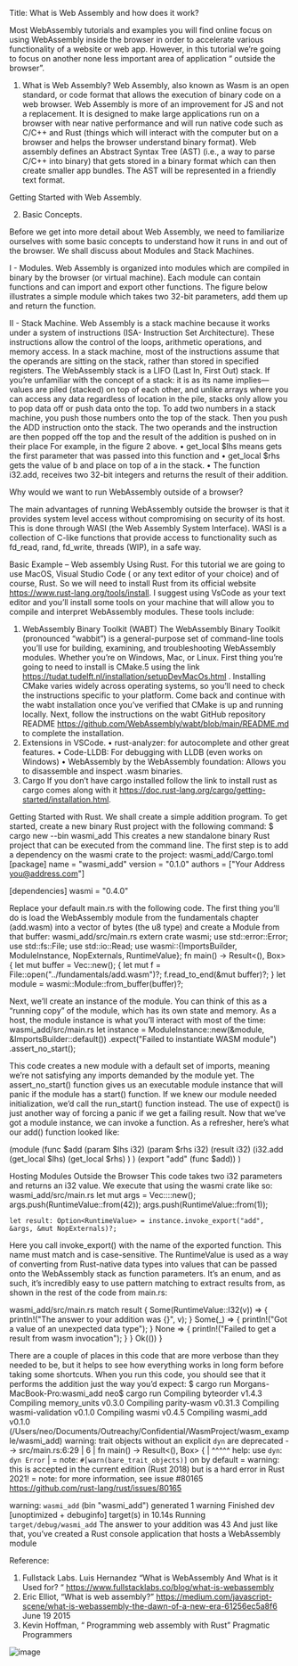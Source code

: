  Title: What is Web Assembly and how does it work?

Most WebAssembly tutorials and examples you will find online focus on using WebAssembly inside the browser in order to accelerate various functionality of a website or web app.
However, in this tutorial we’re going to focus on another none less important area of application “ outside the browser”.

1.	What is Web Assembly?
Web Assembly, also known as Wasm is an open standard, or code format that allows the execution of binary code on a web browser. Web Assembly is more of an improvement for JS and not a replacement.  It is designed to make large applications run on a browser with near native performance and will run native code such as C/C++ and Rust (things which will interact with the computer but on a browser and helps the browser understand binary format). 
Web assembly defines an Abstract Syntax Tree (AST) (i.e., a way to parse C/C++ into binary) that gets stored in a binary format which can then create smaller app bundles. The AST will be represented in a friendly text format. 








Getting Started with Web Assembly.

2.	Basic Concepts.

Before we get into more detail about Web Assembly, we need to familiarize ourselves with some basic concepts to understand how it runs in and out of the browser. We shall discuss about Modules and Stack Machines.

I - Modules.
Web Assembly is organized into modules which are compiled in binary by the browser (or virtual machine). Each module can contain functions and can import and export other functions. The figure below illustrates a simple module which takes two 32-bit parameters, add them up and return the function.

 

 II - Stack Machine.
Web Assembly is a stack machine because it works under a system of instructions (ISA- Instruction Set Architecture). These instructions allow the control of the loops, arithmetic operations, and memory access. 
In a stack machine, most of the instructions assume that the operands are sitting on the stack, rather than stored in specified registers. The WebAssembly stack is a LIFO (Last In, First Out) stack. If you’re unfamiliar with the concept of a stack: it is as its name implies— values are piled (stacked) on top of each other, and unlike arrays where you can access any data regardless of location in the pile, stacks only allow you to pop data off or push data onto the top.
To add two numbers in a stack machine, you push those numbers onto the top of the stack. Then you push the ADD instruction onto the stack. The two operands and the instruction are then popped off the top and the result of the addition is pushed on in their place
For example, in the figure 2 above.
•	get_local $lhs means gets the first parameter that was passed into this function and 
•	get_local $rhs gets the value of b and place on top of a in the stack. 
•	The function i32.add, receives two 32-bit integers and returns the result of their addition.


Why would we want to run WebAssembly outside of a browser?

The main advantages of running WebAssembly outside the browser is that it provides system level access without compromising on security of its host. This is done through WASI (the Web Assembly System Interface). WASI is a collection of C-like functions that provide access to functionality such as fd_read, rand, fd_write, threads (WIP), in a safe way.

Basic Example – Web assembly Using Rust.
For this tutorial we are going to use MacOS, Visual Studio Code ( or any text editor of your choice) and of course,  Rust. So we will need to install Rust from its official  website https://www.rust-lang.org/tools/install. I suggest using  VsCode as your text editor and you’ll install some tools on your machine that will allow you to compile and interpret WebAssembly modules. These tools include:
1.	WebAssembly Binary Toolkit (WABT)
The WebAssembly Binary Toolkit (pronounced “wabbit”) is a general-purpose set of command-line tools you’ll use for building, examining, and troubleshooting WebAssembly modules. Whether you’re on Windows, Mac, or Linux. First thing you’re going to need to install is CMake.5 using the link https://tudat.tudelft.nl/installation/setupDevMacOs.html . Installing CMake varies widely across operating systems, so you’ll need to check the instructions specific to your platform. Come back and continue with the wabt installation once you’ve verified that CMake is up and running locally. Next, follow the instructions on the wabt GitHub repository README https://github.com/WebAssembly/wabt/blob/main/README.md to complete the installation.
2.	Extensions in VSCode.
•	rust-analyzer: for autocomplete and other great features.
•	Code-LLDB: For debugging with LLDB (even works on Windows)
•	WebAssembly by the WebAssembly foundation: Allows you to disassemble and inspect .wasm binaries.
3.	Cargo
If you don’t have cargo installed follow the link to install rust as cargo comes along with it https://doc.rust-lang.org/cargo/getting-started/installation.html.

Getting Started with Rust.
We shall create a simple addition program. To get started, create a new binary Rust project with the following command:
$ cargo new --bin wasmi_add
This creates a new standalone binary Rust project that can be executed from the command line. The first step is to add a dependency on the wasmi crate to the project:
wasmi_add/Cargo.toml
[package]
name = "wasmi_add"
version = "0.1.0"
authors = ["Your Address <you@address.com>"]

[dependencies]
wasmi = "0.4.0"





Replace your default main.rs with the following code. 
The first thing you’ll do is load the WebAssembly module from the fundamentals chapter (add.wasm) into a vector of bytes (the u8 type) and create a Module
from that buffer:
wasmi_add/src/main.rs
extern crate wasmi;
use std::error::Error;
use std::fs::File;
use std::io::Read;
use wasmi::{ImportsBuilder, ModuleInstance, NopExternals, RuntimeValue};
fn main() -> Result<(), Box<Error>> {
    let mut buffer = Vec::new();
    {
        let mut f = File::open("../fundamentals/add.wasm")?;
        f.read_to_end(&mut buffer)?;
    }
    let module = wasmi::Module::from_buffer(buffer)?;

Next, we’ll create an instance of the module. You can think of this as a “running copy” of the module, which has its own state and memory. As a host, the module instance is what you’ll interact with most of the time:
wasmi_add/src/main.rs
let instance = ModuleInstance::new(&module, &ImportsBuilder::default())
        .expect("Failed to instantiate WASM module")
        .assert_no_start();


This code creates a new module with a default set of imports, meaning we’re not satisfying any imports demanded by the module yet. The assert_no_start() function gives us an executable module instance that will panic if the module has a start() function. If we knew our module needed initialization, we’d call the run_start() function instead. The use of expect() is just another way of forcing a panic if we get a failing result.
Now that we’ve got a module instance, we can invoke a function. As a
refresher, here’s what our add() function looked like:

(module
    (func $add (param $lhs i32) (param $rhs i32) (result i32)
        (i32.add
            (get_local $lhs)
            (get_local $rhs)
        )
    )
    (export "add" (func $add))
)


Hosting Modules Outside the Browser
This code takes two i32 parameters and returns an i32 value. We execute that
using the wasmi crate like so:
wasmi_add/src/main.rs
let mut args = Vec::<RuntimeValue>::new();
    args.push(RuntimeValue::from(42));
    args.push(RuntimeValue::from(1));

    let result: Option<RuntimeValue> = instance.invoke_export("add", &args, &mut NopExternals)?;


Here you call invoke_export() with the name of the exported function. This name must match and is case-sensitive. The RuntimeValue is used as a way of converting from Rust-native data types into values that can be passed onto the WebAssembly stack as function parameters. It’s an enum, and as such, it’s incredibly easy to use pattern matching to extract results from, as shown in
the rest of the code from main.rs:


wasmi_add/src/main.rs
match result {
        Some(RuntimeValue::I32(v)) => {
            println!("The answer to your addition was {}", v);
        }
        Some(_) => {
            println!("Got a value of an unexpected data type");
        }
        None => {
            println!("Failed to get a result from wasm invocation");
        }
    }
    Ok(())
}

There are a couple of places in this code that are more verbose than they needed to be, but it helps to see how everything works in long form before
taking some shortcuts. When you run this code, you should see that it performs the addition just the way you’d expect:
$ cargo run
Morgans-MacBook-Pro:wasmi_add neo$ cargo run
   Compiling byteorder v1.4.3
   Compiling memory_units v0.3.0
   Compiling parity-wasm v0.31.3
   Compiling wasmi-validation v0.1.0
   Compiling wasmi v0.4.5
   Compiling wasmi_add v0.1.0 (/Users/neo/Documents/Outreachy/Confidential/WasmProject/wasm_example/wasmi_add)
warning: trait objects without an explicit `dyn` are deprecated
 --> src/main.rs:6:29
  |
6 | fn main() -> Result<(), Box<Error>> {
  |                             ^^^^^ help: use `dyn`: `dyn Error`
  |
  = note: `#[warn(bare_trait_objects)]` on by default
  = warning: this is accepted in the current edition (Rust 2018) but is a hard error in Rust 2021!
  = note: for more information, see issue #80165 <https://github.com/rust-lang/rust/issues/80165>

warning: `wasmi_add` (bin "wasmi_add") generated 1 warning
    Finished dev [unoptimized + debuginfo] target(s) in 10.14s
     Running `target/debug/wasmi_add`
The answer to your addition was 43
And just like that, you’ve created a Rust console application that hosts a
WebAssembly module

Reference: 
1)	Fullstack Labs. Luis Hernandez “What is WebAssembly And What is it Used for? “  https://www.fullstacklabs.co/blog/what-is-webassembly 
2)	Eric Elliot, “What is web assembly?” https://medium.com/javascript-scene/what-is-webassembly-the-dawn-of-a-new-era-61256ec5a8f6 June 19 2015
3)	Kevin Hoffman, “ Programming web assembly with Rust” Pragmatic Programmers 

![image](https://user-images.githubusercontent.com/52905547/139079470-18b0a566-1f4d-45a2-8d55-d1f5ff85383f.png)
